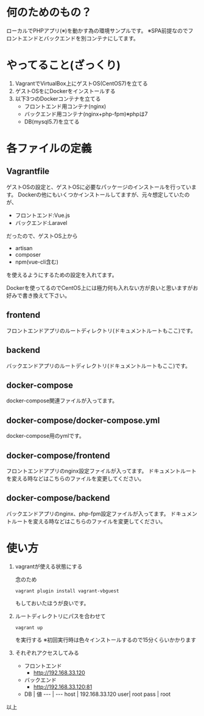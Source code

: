 # 何のためのもの？

ローカルでPHPアプリ(※)を動かす為の環境サンプルです。
※SPA前提なのでフロントエンドとバックエンドを別コンテナにしてます。

# やってること(ざっくり)

1. VagrantでVirtualBox上にゲストOS(CentOS7)を立てる
1. ゲストOSをにDockerをインストールする
1. 以下3つのDockerコンテナを立てる
    - フロントエンド用コンテナ(nginx)
    - バックエンド用コンテナ(nginx+php-fpm)※phpは7
    - DB(mysql5.7)を立てる

# 各ファイルの定義

## Vagrantfile

ゲストOSの設定と、ゲストOSに必要なパッケージのインストールを行っています。
Dockerの他にもいくつかインストールしてますが、元々想定していたのが、

- フロントエンド:Vue.js
- バックエンド:Laravel

だったので、ゲストOS上から

- artisan
- composer
- npm(vue-cli含む)

を使えるようにするための設定を入れてます。

Dockerを使ってるのでCentOS上には極力何も入れない方が良いと思いますがお好みで書き換えて下さい。

## frontend

フロントエンドアプリのルートディレクトリ(ドキュメントルートもここ)です。

## backend

バックエンドアプリのルートディレクトリ(ドキュメントルートもここ)です。

## docker-compose

docker-compose関連ファイルが入ってます。

## docker-compose/docker-compose.yml

docker-compose用のymlです。

## docker-compose/frontend

フロントエンドアプリのnginx設定ファイルが入ってます。
ドキュメントルートを変える時などはこちらのファイルを変更してください。

## docker-compose/backend

バックエンドアプリのnginx、php-fpm設定ファイルが入ってます。
ドキュメントルートを変える時などはこちらのファイルを変更してください。

# 使い方

1. vagrantが使える状態にする

    念のため

    ```
    vagrant plugin install vagrant-vbguest
    ```

    もしておいたほうが良いです。

1. ルートディレクトリにパスを合わせて

    ```
    vagrant up
    ```

    を実行する
    ※初回実行時は色々インストールするので15分くらいかかります

1. それぞれアクセスしてみる

    - フロントエンド
        - http://192.168.33.120
    - バックエンド
        - http://192.168.33.120:81
    - DB
         | 値
        --- | ---
        host | 192.168.33.120
        user| root
        pass | root

以上